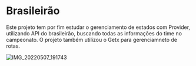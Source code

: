 # Brasileirão

Este projeto tem por fim estudar o gerenciamento de estados com Provider, utilizando API do brasileirão, buscando todas as informações do time no campeonato.
O projeto também utilizou o Getx para gerenciamneto de rotas.


![IMG_20220507_191743](https://user-images.githubusercontent.com/26170686/167273574-ddf1c437-73a3-4735-bd82-dda1c91c0e43.png)


